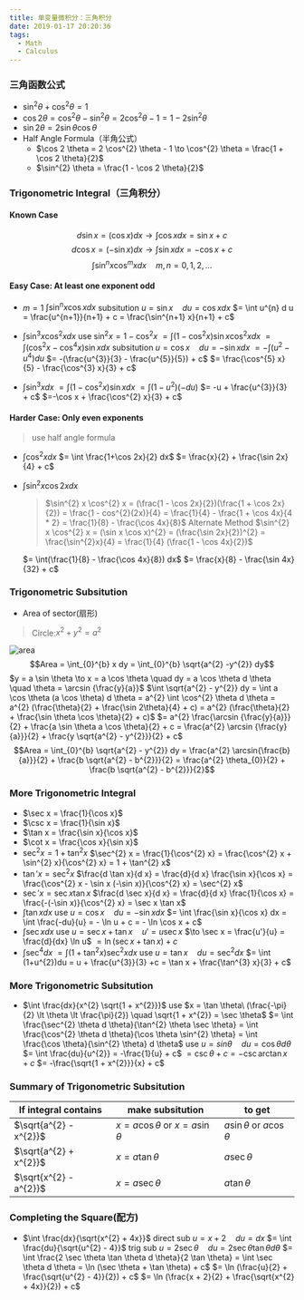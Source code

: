 ```yaml
---
title: 单变量微积分：三角积分
date: 2019-01-17 20:20:36
tags:
  - Math
  - Calculus
---
```


### 三角函数公式
- $\sin^{2} \theta + \cos^{2} \theta = 1$
- $\cos 2 \theta = \cos^{2} \theta - \sin^{2} \theta = 2 \cos^{2} \theta - 1 = 1 - 2 \sin^{2} \theta$
- $\sin 2 \theta = 2 \sin \theta \cos \theta$
- Half Angle Formula（半角公式）
  - $\cos 2 \theta = 2 \cos^{2} \theta - 1 \to \cos^{2} \theta = \frac{1 + \cos 2 \theta}{2}$
  - $\sin^{2} \theta = \frac{1 - \cos 2 \theta}{2}$

<!--more-->

### Trigonometric Integral（三角积分）
#### Known Case
$$d \sin x = (\cos x) d x \to \int \cos x d x = \sin x + c$$ $$d \cos x = (-\sin x) d x \to \int \sin x d x = -\cos x + c$$ $$\int \sin^{n} x \cos^{m} x d x \quad m,n = 0,1,2,...$$

#### Easy Case: At least one exponent odd
- $m = 1$
  $\int \sin^{n} x \cos x d x$
  subsitution $u = \sin x \quad d u = \cos x d x$
  $= \int u^{n} d u = \frac{u^{n+1}}{n+1} + c = \frac{\sin^{n+1} x}{n+1} + c$

- $\int \sin^{3} x \cos^{2} x dx$
  use $\sin^{2} x = 1 - \cos^{2} x$
  $= \int(1 - \cos^{2} x) \sin x \cos^{2} x dx$
  $= \int(\cos^{2} x - \cos^{4} x) \sin x dx$
  subsitution $u = \cos x \quad du = -\sin x dx$
  $= -\int(u^{2} - u^{4}) du$
  $= -(\frac{u^{3}}{3} - \frac{u^{5}}{5}) + c$
  $= \frac{\cos^{5} x}{5} - \frac{\cos^{3} x}{3} + c$

- $\int \sin^{3} x dx$
  $= \int(1 - \cos^{2} x) \sin x dx$
  $= \int(1-u^{2})(-du)$
  $= -u + \frac{u^{3}}{3} + c$
  $=-\cos x + \frac{\cos^{2} x}{3} + c$

#### Harder Case: Only even exponents
> use half angle formula

- $\int \cos^{2}x dx$
  $= \int \frac{1+\cos 2x}{2} dx$
  $= \frac{x}{2} + \frac{\sin 2x}{4} + c$
  
- $\int \sin^{2} x \cos{2} x dx$
  > $\sin^{2} x \cos^{2} x = (\frac{1 - \cos 2x}{2})(\frac{1 + \cos 2x}{2}) = \frac{1 - cos^{2}(2x)}{4} = \frac{1}{4} - \frac{1 + \cos 4x}{4 * 2} = \frac{1}{8} - \frac{\cos 4x}{8}$
  > Alternate Method
  > $\sin^{2} x \cos^{2} x = (\sin x \cos x)^{2} = (\frac{\sin 2x}{2})^{2} = \frac{\sin^{2}x}{4} = \frac{1}{4} (\frac{1 - \cos 4x}{2})$

  $= \int(\frac{1}{8} - \frac{\cos 4x}{8}) dx$
  $= \frac{x}{8} - \frac{\sin 4x}{32} + c$

### Trigonometric Subsitution
- Area of sector(扇形)
> Circle:$x^{2} + y^{2} = a^{2}$

![area](https://github.com/trierbo/blog-source/raw/master/pics/trig/area.png)
$$Area = \int_{0}^{b} x dy = \int_{0}^{b} \sqrt{a^{2} -y^{2}} dy$$
$y = a \sin \theta \to x = a \cos \theta \quad dy = a \cos \theta d \theta \quad \theta = \arcsin {\frac{y}{a}}$
$\int \sqrt{a^{2} - y^{2}} dy = \int a \cos \theta (a \cos \theta) d \theta = a^{2} \int \cos^{2} \theta d \theta = a^{2} (\frac{\theta}{2} + \frac{\sin 2\theta}{4} + c) = a^{2} (\frac{\theta}{2} + \frac{\sin \theta \cos \theta}{2} + c)$
$= a^{2} \frac{\arcsin {\frac{y}{a}}}{2} + \frac{a \sin \theta a \cos \theta}{2} + c = \frac{a^{2} \arcsin {\frac{y}{a}}}{2} + \frac{y \sqrt{a^{2} - y^{2}}}{2} + c$
$$Area = \int_{0}^{b} \sqrt{a^{2} - y^{2}} dy = \frac{a^{2} \arcsin{\frac{b}{a}}}{2} + \frac{b \sqrt{a^{2} - b^{2}}}{2} = \frac{a^{2} \theta_{0}}{2} + \frac{b \sqrt{a^{2} - b^{2}}}{2}$$

### More Trigonometric Integral
- $\sec x = \frac{1}{\cos x}$
- $\csc x = \frac{1}{\sin x}$
- $\tan x = \frac{\sin x}{\cos x}$
- $\cot x = \frac{\cos x}{\sin x}$
- $\sec^{2} x = 1 + \tan^{2} x$
  $\sec^{2} x = \frac{1}{\cos^{2} x} = \frac{\cos^{2} x + \sin^{2} x}{\cos^{2} x} = 1 + \tan^{2} x$
- $\tan' x = \sec^{2} x$
  $\frac{d \tan x}{d x} = \frac{d}{d x} \frac{\sin x}{\cos x} = \frac{\cos^{2} x - \sin x (-\sin x)}{\cos^{2} x} = \sec^{2} x$
- $\sec' x = \sec x \tan x$
  $\frac{d \sec x}{d x} = \frac{d}{d x} \frac{1}{\cos x} = \frac{-(-\sin x)}{\cos^{2} x} = \sec x \tan x$
- $\int \tan x dx$
  use $u = \cos x \quad du = -\sin x dx$
  $= \int \frac{\sin x}{\cos x} dx = \int \frac{-du}{u} = - \ln u + c = - \ln \cos x + c$
- $\int \sec x dx$
  use $u = \sec x + \tan x \quad u' = u \sec x$
  $\to \sec x = \frac{u'}{u} = \frac{d}{dx} \ln u$
  $= \ln (\sec x + \tan x) + c$
- $\int \sec^{4} dx$
  $= \int (1 + \tan^{2} x) \sec^{2} x dx$
  use $u = \tan x \quad du = \sec^{2} dx$
  $= \int (1+u^{2})du = u + \frac{u^{3}}{3} +c = \tan x + \frac{\tan^{3} x}{3} + c$

### More Trigonometric Subsitution
- $\int \frac{dx}{x^{2} \sqrt{1 + x^{2}}}$
  use $x = \tan \theta\ (\frac{-\pi}{2} \lt \theta \lt \frac{\pi}{2}) \quad \sqrt{1 + x^{2}} = \sec \theta$
  $= \int \frac{\sec^{2} \theta d \theta}{\tan^{2} \theta \sec \theta} = \int \frac{\cos^{2} \theta d \theta}{\cos \theta \sin^{2} \theta} = \int \frac{\cos \theta}{\sin^{2} \theta} d \theta$
  use $u = sin \theta \quad du = \cos \theta d \theta$
  $= \int \frac{du}{u^{2}} = -\frac{1}{u} + c$
  $= \csc \theta + c = -\csc \arctan x + c$
  $= -\frac{\sqrt{1 + x^{2}}}{x} + c$

### Summary of Trigonometric Subsitution

| If integral contains   | make subsitution                           | to get                             |
| ---------------------- | ------------------------------------------ | ---------------------------------- |
| $\sqrt{a^{2} - x^{2}}$ | $x = a \cos \theta$ or $x = a \sin \theta$ | $a \sin \theta$ or $a \cos \theta$ |
| $\sqrt{a^{2} + x^{2}}$ | $x = a \tan \theta$                        | $a \sec \theta$                    |
| $\sqrt{x^{2} - a^{2}}$ | $x = a \sec \theta$                        | $a \tan \theta$                    |

### Completing the Square(配方)
- $\int \frac{dx}{\sqrt{x^{2} + 4x}}$
  direct sub $u = x + 2 \quad du = dx$
  $= \int \frac{du}{\sqrt{u^{2} - 4}}$
  trig sub $u = 2 \sec \theta \quad du = 2 \sec \theta \tan \theta d \theta$
  $= \int \frac{2 \sec \theta \tan \theta d \theta}{2 \tan \theta} = \int \sec \theta d \theta = \ln (\sec \theta + \tan \theta) + c$
  $= \ln (\frac{u}{2} + \frac{\sqrt{u^{2} - 4}}{2}) + c$
  $= \ln (\frac{x + 2}{2} + \frac{\sqrt{x^{2} + 4x}}{2}) + c$